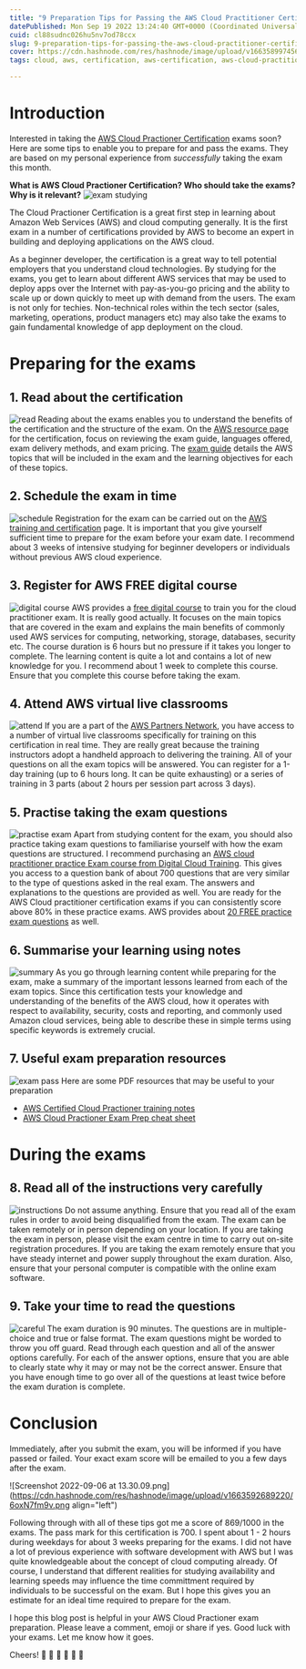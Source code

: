 ```yaml
---
title: "9 Preparation Tips for Passing the AWS Cloud Practitioner Certification Exams"
datePublished: Mon Sep 19 2022 13:24:40 GMT+0000 (Coordinated Universal Time)
cuid: cl88sudnc026hu5nv7od78ccx
slug: 9-preparation-tips-for-passing-the-aws-cloud-practitioner-certification-exams
cover: https://cdn.hashnode.com/res/hashnode/image/upload/v1663589974561/pN684dRfS.png
tags: cloud, aws, certification, aws-certification, aws-cloud-practitioner

---
```


# Introduction

Interested in taking the [AWS Cloud Practioner Certification](https://aws.amazon.com/certification/certified-cloud-practitioner/) exams soon? Here are some tips to enable you to prepare for and pass the exams. They are based on my personal experience from *successfully* taking the exam this month. 

**What is AWS Cloud Practioner Certification? Who should take the exams? Why is it relevant?**
![exam studying](https://media.giphy.com/media/603cLZVdYomSgIBhB0/giphy.gif)

The Cloud Practioner Certification is a great first step in learning about Amazon Web Services (AWS) and cloud computing generally. It is the first exam in a number of certifications provided by AWS to become an expert in building and deploying applications on the AWS cloud. 

As a beginner developer, the certification is a great way to tell potential employers that you understand cloud technologies. By studying for the exams, you get to learn about different AWS services that may be used to deploy apps over the Internet with pay-as-you-go pricing and the ability to scale up or down quickly to meet up with demand from the users. The exam is not only for techies. Non-technical roles within the tech sector (sales, marketing, operations, product managers etc) may also take the exams to gain fundamental knowledge of app deployment on the cloud.

# Preparing for the exams
## 1. Read about the certification
![read](https://media.giphy.com/media/WoWm8YzFQJg5i/giphy.gif)
Reading about the exams enables you to understand the benefits of the certification and the structure of the exam. On the [AWS resource page](https://aws.amazon.com/certification/certified-cloud-practitioner/) for the certification, focus on reviewing the exam guide, languages offered, exam delivery methods, and exam pricing. The [exam guide](https://d1.awsstatic.com/training-and-certification/docs-cloud-practitioner/AWS-Certified-Cloud-Practitioner_Exam-Guide.pdf) details the AWS topics that will be included in the exam and the learning objectives for each of these topics. 

## 2. Schedule the exam in time
![schedule](https://media.giphy.com/media/Xa5hvKCuiZqV7ldUyV/giphy.gif)
Registration for the exam can be carried out on the [AWS training and certification](https://www.aws.training/certification/?cta=cptopbanner) page. It is important that you give yourself sufficient time to prepare for the exam before your exam date. I recommend about 3 weeks of intensive studying for beginner developers or individuals without previous AWS cloud experience.

## 3. Register for AWS FREE digital course
![digital course](https://media.giphy.com/media/7c8zUY2t0dsEcxu5on/giphy.gif)
AWS provides a [free digital course](https://aws.amazon.com/training/digital/aws-cloud-practitioner-essentials/?cp=sec&sec=prep) to train you for the cloud practitioner exam. It is really good actually. It focuses on the main topics that are covered in the exam and explains the main benefits of commonly used AWS services for computing, networking, storage, databases, security etc. The course duration is 6 hours but no pressure if it takes you longer to complete. The learning content is quite a lot and contains a lot of new knowledge for you. I recommend about 1 week to complete this course. Ensure that you complete this course before taking the exam.

## 4. Attend AWS virtual live classrooms
![attend](https://media.giphy.com/media/l0HlUbKtF1Jx7tti8/giphy.gif)
If you are a part of the [AWS Partners Network](https://aws.amazon.com/partners/), you have access to a number of virtual live classrooms specifically for training on this certification in real time. They are really great because the training instructors adopt a handheld approach to delivering the training. All of your questions on all the exam topics will be answered. You can register for a 1-day training (up to 6 hours long. It can be quite exhausting) or a series of training in 3 parts (about 2 hours per session part across 3 days).

## 5. Practise taking the exam questions
![practise exam](https://media.giphy.com/media/aQQ0V6tr9DsCA/giphy.gif)
Apart from studying content for the exam, you should also practice taking exam questions to familiarise yourself with how the exam questions are structured. I recommend purchasing an [AWS cloud practitioner practice Exam course from Digital Cloud Training](https://digitalcloud.training/aws-certified-cloud-practitioner/). This gives you access to a question bank of about 700 questions that are very similar to the type of questions asked in the real exam. The answers and explanations to the questions are provided as well. You are ready for the AWS Cloud practitioner certification exams if you can consistently score above 80% in these practice exams. AWS provides about [20 FREE practice exam questions](https://explore.skillbuilder.aws/learn/course/external/view/elearning/12483/aws-certified-cloud-practitioner-practice-question-set-clf-c01-english) as well.

## 6. Summarise your learning using notes
![summary](https://media.giphy.com/media/3o7GUB9ExWUxjiSrKw/giphy.gif)
As you go through learning content while preparing for the exam, make a summary of the important lessons learned from each of the exam topics. Since this certification tests your knowledge and understanding of the benefits of the AWS cloud, how it operates with respect to availability, security, costs and reporting, and commonly used Amazon cloud services, being able to describe these in simple terms using specific keywords is extremely crucial. 

## 7. Useful exam preparation resources
![exam pass](https://media.giphy.com/media/2fSpQbZ2T92AQSNzHE/giphy.gif)
Here are some PDF resources that may be useful to your preparation

- [AWS Certified Cloud Practioner training notes](https://drive.google.com/file/d/1jmmrNzfPBsuWch36Rb81CTAoe1V6PZ_I/view?usp=sharing)
- [AWS Cloud Practioner Exam Prep cheat sheet](https://drive.google.com/file/d/17NdlPRi9SMw9dbsmqRoPrmB8alXZNeIp/view?usp=sharing)


# During the exams
## 8. Read all of the instructions very carefully
![instructions](https://media.giphy.com/media/l1lCx5gsFRg8tMg0eK/giphy.gif)
Do not assume anything. Ensure that you read all of the exam rules in order to avoid being disqualified from the exam. The exam can be taken remotely or in person depending on your location. If you are taking the exam in person, please visit the exam centre in time to carry out on-site registration procedures. If you are taking the exam remotely ensure that you have steady internet and power supply throughout the exam duration. Also, ensure that your personal computer is compatible with the online exam software.

## 9. Take your time to read the questions
![careful](https://media.giphy.com/media/H8DietxBNO5YvxjLk7/giphy.gif)
The exam duration is 90 minutes. The questions are in multiple-choice and true or false format. The exam questions might be worded to throw you off guard. Read through each question and all of the answer options carefully. For each of the answer options, ensure that you are able to clearly state why it may or may not be the correct answer. Ensure that you have enough time to go over all of the questions at least twice before the exam duration is complete.

# Conclusion
Immediately, after you submit the exam, you will be informed if you have passed or failed. Your exact exam score will be emailed to you a few days after the exam. 

![Screenshot 2022-09-06 at 13.30.09.png](https://cdn.hashnode.com/res/hashnode/image/upload/v1663592689220/6oxN7fm9v.png align="left")

Following through with all of these tips got me a score of 869/1000 in the exams. The pass mark for this certification is 700. I spent about 1 - 2 hours during weekdays for about 3 weeks preparing for the exams. I did not have a lot of previous experience with software development with AWS but I was quite knowledgeable about the concept of cloud computing already. Of course, I understand that different realities for studying availability and learning speeds may influence the time committment required by individuals to be successful on the exam. But I hope this gives you an estimate for an ideal time required to prepare for the exam.

I hope this blog post is helpful in your AWS Cloud Practioner exam preparation. Please leave a comment, emoji or share if yes. Good luck with your exams. Let me know how it goes.

Cheers! 🎊 🍻 🎊 🍻 🎊 🍻


